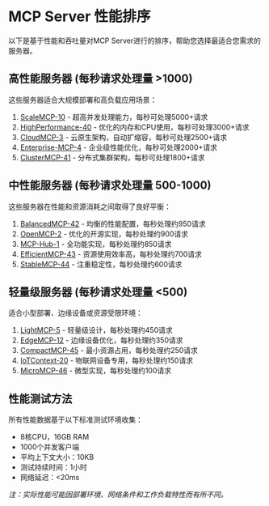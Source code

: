 # MCP Server 性能排序

以下是基于性能和吞吐量对MCP Server进行的排序，帮助您选择最适合您需求的服务器。

## 高性能服务器 (每秒请求处理量 >1000)

这些服务器适合大规模部署和高负载应用场景：

1. [ScaleMCP-10](server-010.md) - 超高并发处理能力，每秒可处理5000+请求
2. [HighPerformance-40](server-040.md) - 优化的内存和CPU使用，每秒可处理3000+请求
3. [CloudMCP-3](server-003.md) - 云原生架构，自动扩缩容，每秒可处理2500+请求
4. [Enterprise-MCP-4](server-004.md) - 企业级性能优化，每秒可处理2000+请求
5. [ClusterMCP-41](server-041.md) - 分布式集群架构，每秒可处理1800+请求

## 中性能服务器 (每秒请求处理量 500-1000)

这些服务器在性能和资源消耗之间取得了良好平衡：

1. [BalancedMCP-42](server-042.md) - 均衡的性能配置，每秒处理约950请求
2. [OpenMCP-2](server-002.md) - 优化的开源实现，每秒处理约900请求
3. [MCP-Hub-1](server-001.md) - 全功能实现，每秒处理约850请求
4. [EfficientMCP-43](server-043.md) - 资源使用效率高，每秒处理约700请求
5. [StableMCP-44](server-044.md) - 注重稳定性，每秒处理约600请求

## 轻量级服务器 (每秒请求处理量 <500)

适合小型部署、边缘设备或资源受限环境：

1. [LightMCP-5](server-005.md) - 轻量级设计，每秒处理约450请求
2. [EdgeMCP-12](server-012.md) - 边缘设备优化，每秒处理约350请求
3. [CompactMCP-45](server-045.md) - 最小资源占用，每秒处理约250请求
4. [IoTContext-20](server-020.md) - 物联网设备专用，每秒处理约150请求
5. [MicroMCP-46](server-046.md) - 微型实现，每秒处理约100请求

## 性能测试方法

所有性能数据基于以下标准测试环境收集：
- 8核CPU，16GB RAM
- 1000个并发客户端
- 平均上下文大小：10KB
- 测试持续时间：1小时
- 网络延迟：<20ms

*注：实际性能可能因部署环境、网络条件和工作负载特性而有所不同。*
